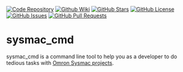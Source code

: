 [//]: # (This file was generated from: doc/template/README.mdt using the documentation_builder package on: 2022-02-11 13:32:40.517524.)
[![Code Repository](https://img.shields.io/badge/repository-git%20hub-informational)](https://github.com/nils-ten-hoeve/sysmac_cmd)
[![Github Wiki](https://img.shields.io/badge/documentation-wiki-informational)](https://github.com/nils-ten-hoeve/sysmac_cmd/wiki)
[![GitHub Stars](https://img.shields.io/github/stars/nils-ten-hoeve/sysmac_cmd)](https://github.com/nils-ten-hoeve/sysmac_cmd/stargazers)
[![GitHub License](https://img.shields.io/badge/license-MIT-informational)](https://raw.githubusercontent.com/nils-ten-hoeve/sysmac_cmd/main/LICENSE)
[![GitHub Issues](https://img.shields.io/github/issues/nils-ten-hoeve/sysmac_cmd)](https://github.com/nils-ten-hoeve/sysmac_cmd/issues)
[![GitHub Pull Requests](https://img.shields.io/github/issues-pr/nils-ten-hoeve/sysmac_cmd)](https://github.com/nils-ten-hoeve/sysmac_cmd/pulls)

<a id='sysmac-cmd'></a>
# sysmac_cmd
sysmac_cmd is a command line tool to help you as a developer to do tedious
tasks with [Omron Sysmac projects](https://automation.omron.com/en/us/products/family/sysstdio).
